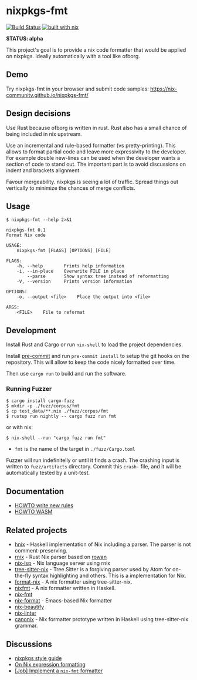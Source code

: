 # nixpkgs-fmt

[![Build Status](https://travis-ci.com/nix-community/nixpkgs-fmt.svg?branch=master)](https://travis-ci.com/nix-community/nixpkgs-fmt) [![built with nix](https://builtwithnix.org/badge.svg)](https://builtwithnix.org)

**STATUS: alpha**

This project's goal is to provide a nix code formatter that would be applied
on nixpkgs. Ideally automatically with a tool like ofborg.

## Demo

Try nixpkgs-fmt in your browser and submit code samples:
https://nix-community.github.io/nixpkgs-fmt/

## Design decisions

Use Rust because ofborg is written in rust. Rust also has a small chance of
being included in nix upstream.

Use an incremental and rule-based formatter (vs pretty-printing). This allows
to format partial code and leave more expressivity to the developer. For
example double new-lines can be used when the developer wants a section of
code to stand out. The important part is to avoid discussions on indent and
brackets alignment.

Favour mergeability. nixpkgs is seeing a lot of traffic. Spread things out
vertically to minimize the chances of merge conflicts.

## Usage

`$ nixpkgs-fmt --help 2>&1`
```
nixpkgs-fmt 0.1
Format Nix code

USAGE:
    nixpkgs-fmt [FLAGS] [OPTIONS] [FILE]

FLAGS:
    -h, --help        Prints help information
    -i, --in-place    Overwrite FILE in place
        --parse       Show syntax tree instead of reformatting
    -V, --version     Prints version information

OPTIONS:
    -o, --output <file>    Place the output into <file>

ARGS:
    <FILE>    File to reformat

```

## Development

Install Rust and Cargo or run `nix-shell` to load the project dependencies.

Install [pre-commit](https://pre-commit.com/) and run `pre-commit install` to
setup the git hooks on the repository. This will allow to keep the code nicely
formatted over time.

Then use `cargo run` to build and run the software.

### Running Fuzzer

```
$ cargo install cargo-fuzz
$ mkdir -p ./fuzz/corpus/fmt
$ cp test_data/**.nix ./fuzz/corpus/fmt
$ rustup run nightly -- cargo fuzz run fmt
```

or with nix:

```
$ nix-shell --run "cargo fuzz run fmt"
```

* `fmt` is the name of the target in `./fuzz/Cargo.toml`

Fuzzer will run indefinitelly or until it finds a crash.
The crashing input is written to `fuzz/artifacts` directory.
Commit this `crash-` file, and it will be automatically tested by a unit-test.

## Documentation

* [HOWTO write new rules](docs/howto_rules.md)
* [HOWTO WASM](wasm/README.md)

## Related projects

* [hnix](https://github.com/haskell-nix/hnix) - Haskell implementation of Nix
  including a parser. The parser is not comment-preserving.
* [rnix](https://gitlab.com/jD91mZM2/rnix) - Rust Nix parser based on
  [rowan](https://github.com/rust-analyzer/rowan)
* [nix-lsp](https://gitlab.com/jD91mZM2/nix-lsp) - Nix language server using
  rnix
* [tree-sitter-nix](https://github.com/cstrahan/tree-sitter-nix) - Tree Sitter
  is a forgiving parser used by Atom for on-the-fly syntax highlighting and
  others. This is a implementation for Nix.
* [format-nix](https://github.com/justinwoo/format-nix/) - A nix formatter
  using tree-sitter-nix.
* [nixfmt](https://github.com/serokell/nixfmt) - A nix formatter written in
  Haskell.
* [nix-fmt](https://github.com/jmackie/nix-fmt)
* [nix-format](https://github.com/taktoa/nix-format) - Emacs-based Nix formatter
* [nix-beautify](https://github.com/nixcloud/nix-beautify)
* [nix-linter](https://github.com/Synthetica9/nix-linter)
* [canonix](https://github.com/hercules-ci/canonix/) - Nix formatter prototype written in Haskell using tree-sitter-nix grammar.

## Discussions

* [nixpkgs style guide](https://nixos.org/nixpkgs/manual/#sec-syntax)
* [On Nix expression formatting](https://discourse.nixos.org/t/on-nix-expression-formatting/1521/14)
* [[Job] Implement a `nix-fmt` formatter](https://discourse.nixos.org/t/job-implement-a-nix-fmt-formatter/2819/12)
